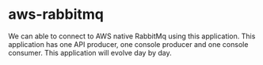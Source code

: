 # aws-rabbitmq
We can able to connect to AWS native RabbitMq using this application. This application has one API producer, one console producer and one console consumer. This application will evolve day by day.
